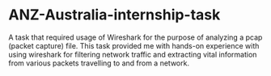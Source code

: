 # ANZ-Australia-internship-task
A task that required usage of Wireshark for the purpose of analyzing a pcap (packet capture) file.
This task provided me with hands-on experience with using wireshark for filtering network traffic and extracting vital information from various packets travelling to and from a network.

